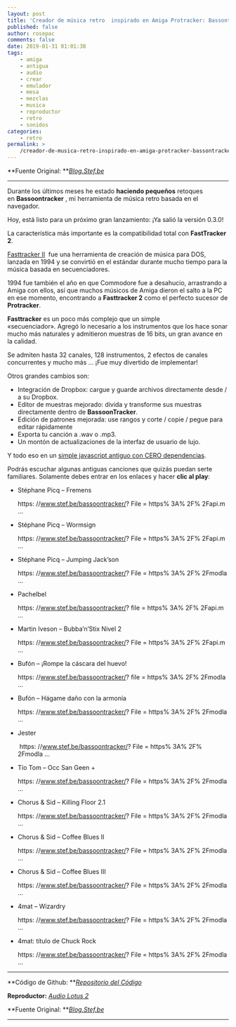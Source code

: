 ```yaml
---
layout: post
title: 'Creador de música retro  inspirado en Amiga Protracker: Bassontracker'
published: false
author: rosepac
comments: false
date: 2019-01-31 01:01:38
tags:
    - amiga
    - antigua
    - audio
    - crear
    - emulador
    - mesa
    - mezclas
    - musica
    - reproductor
    - retro
    - sonidos
categories:
    - retro
permalink: >
    /creador-de-musica-retro-inspirado-en-amiga-protracker-bassontracker
---
```

**Fuente Original: **_[Blog.Stef.be][1]_

* * *

Durante los últimos meses he estado **haciendo pequeños** retoques en **Bassoontracker** , mi herramienta de música retro basada en el navegador.
  
Hoy, está listo para un próximo gran lanzamiento: ¡Ya salió la versión 0.3.0!

La característica más importante es la compatibilidad total con **FastTracker 2**.

[Fasttracker II][2]  fue una herramienta de creación de música para DOS, lanzada en 1994 y se convirtió en el estándar durante mucho tiempo para la música basada en secuenciadores.
  
1994 fue también el año en que Commodore fue a desahucio, arrastrando a Amiga con ellos, así que muchos músicos de Amiga dieron el salto a la PC en ese momento, encontrando a **Fasttracker 2** como el perfecto sucesor de **Protracker**.

**Fasttracker** es un poco más complejo que un simple &#171;secuenciador&#187;. Agregó lo necesario a los instrumentos que los hace sonar mucho más naturales y admitieron muestras de 16 bits, un gran avance en la calidad.
  
Se admiten hasta 32 canales, 128 instrumentos, 2 efectos de canales concurrentes y mucho más &#8230; ¡Fue muy divertido de implementar!

Otros grandes cambios son:

  * Integración de Dropbox: cargue y guarde archivos directamente desde / a su Dropbox.
  * Editor de muestras mejorado: divida y transforme sus muestras directamente dentro de **BassoonTracker**.
  * Edición de patrones mejorada: use rangos y corte / copie / pegue para editar rápidamente
  * Exporta tu canción a .wav o .mp3.
  * Un montón de actualizaciones de la interfaz de usuario de lujo.

Y todo eso en un [simple javascript antiguo con CERO dependencias][3].

Podrás escuchar algunas antiguas canciones que quizás puedan serte familiares. Solamente debes entrar en los enlaces y hacer **clic al play**:

  * Stéphane Picq &#8211; Fremens
  
    https: //www.stef.be/bassoontracker/? File = https% 3A% 2F% 2Fapi.m &#8230;
  * Stéphane Picq &#8211; Wormsign
  
    https: //www.stef.be/bassoontracker/? File = https% 3A% 2F% 2Fapi.m &#8230;
  * Stéphane Picq &#8211; Jumping Jack&#8217;son
  
    https: //www.stef.be/bassoontracker/? File = https% 3A% 2F% 2Fmodla &#8230;
  * Pachelbel
  
    https: //www.stef.be/bassoontracker/? file = https% 3A% 2F% 2Fapi.m &#8230;
  * Martin Iveson &#8211; Bubba&#8217;n&#8217;Stix Nivel 2
  
    https: //www.stef.be/bassoontracker/? File = https% 3A% 2F% 2Fapi.m &#8230;
  * Bufón &#8211; ¡Rompe la cáscara del huevo!
  
    https: //www.stef.be/bassoontracker/? file = https% 3A% 2F% 2Fmodla &#8230;
  * Bufón &#8211; Hágame daño con la armonía
  
    https: //www.stef.be/bassoontracker/? File = https% 3A% 2F% 2Fmodla &#8230;
  * Jester
  
     https: //www.stef.be/bassoontracker/? File = https% 3A% 2F% 2Fmodla &#8230;
  * Tío Tom &#8211; Occ San Geen +
  
    https: //www.stef.be/bassoontracker/? File = https% 3A% 2F% 2Fmodla &#8230;
  * Chorus & Sid &#8211; Killing Floor 2.1
  
    https: //www.stef.be/bassoontracker/? File = https% 3A% 2F% 2Fmodla &#8230;
  * Chorus & Sid &#8211; Coffee Blues II
  
    https: //www.stef.be/bassoontracker/? File = https% 3A% 2F% 2Fmodla &#8230;
  * Chorus & Sid &#8211; Coffee Blues III
  
    https: //www.stef.be/bassoontracker/? File = https% 3A% 2F% 2Fmodla &#8230;
  * 4mat &#8211; Wizardry
  
    https: //www.stef.be/bassoontracker/? File = https% 3A% 2F% 2Fmodla &#8230;
  * 4mat: título de Chuck Rock
  
    https: //www.stef.be/bassoontracker/? File = https% 3A% 2F% 2Fmodla &#8230;

* * *

**Código de Github: **_[Repositorio del Código][3]_
  
**Reproductor:** [_Audio Lotus 2_][4]
  
**Fuente Original: **_[Blog.Stef.be][1]_

* * *

&nbsp;

 [1]: http://blog.stef.be/bassoontracker030
 [2]: https://en.wikipedia.org/wiki/FastTracker_2
 [3]: https://kutt.it/bassoon
 [4]: https://www.stef.be/bassoontracker/?file=demomods%2Flotus20.mod